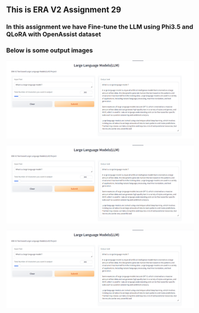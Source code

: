 ## This is ERA V2 Assignment 29
### In this assignment we have Fine-tune the LLM using Phi3.5 and QLoRA with OpenAssist dataset

### Below is some output images

![Output 1](output_images/output_3.png)

![Output 1](output_images/output_3.png)

![Output 1](output_images/output_3.png)

